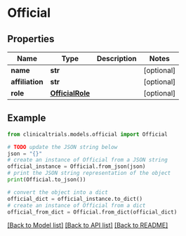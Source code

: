 # Official


## Properties

Name | Type | Description | Notes
------------ | ------------- | ------------- | -------------
**name** | **str** |  | [optional] 
**affiliation** | **str** |  | [optional] 
**role** | [**OfficialRole**](OfficialRole.md) |  | [optional] 

## Example

```python
from clinicaltrials.models.official import Official

# TODO update the JSON string below
json = "{}"
# create an instance of Official from a JSON string
official_instance = Official.from_json(json)
# print the JSON string representation of the object
print(Official.to_json())

# convert the object into a dict
official_dict = official_instance.to_dict()
# create an instance of Official from a dict
official_from_dict = Official.from_dict(official_dict)
```
[[Back to Model list]](../README.md#documentation-for-models) [[Back to API list]](../README.md#documentation-for-api-endpoints) [[Back to README]](../README.md)


